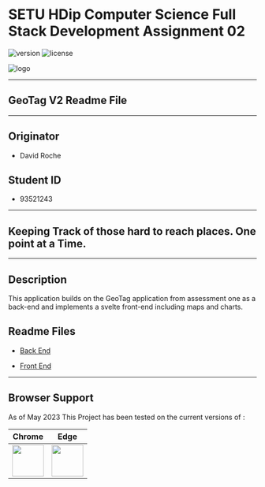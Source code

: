 # SETU HDip Computer Science  Full Stack Development Assignment 02

![version](https://img.shields.io/badge/version-2.0.23132-blue.svg) ![license](https://img.shields.io/badge/license-MIT-blue.svg)

![logo](https://wit-hdip-comp-sci-2-2022-full-stack-1.netlify.app/topic-00-overview/unit-assign-x2/talk-assignment-2/assign-2.png)

---

## GeoTag V2 Readme File

---

## Originator

- David Roche

## Student ID  

- 93521243

---

## Keeping Track of those hard to reach places. One point at a Time.

---

## Description

This application builds on the GeoTag application from assessment one as a back-end and implements a svelte front-end including maps and charts.  

## Readme Files

- [Back End](/hapi/readme.md)

- [Front End](/svelte/readme.md)

---

## Browser Support

As of May 2023 This Project has been tested on the  current versions of :

| Chrome | Edge |
|:---:|:---:|
| <img src="https://github.com/creativetimofficial/public-assets/blob/master/logos/chrome-logo.png?raw=true" width="64" height="64"> | <img src="https://raw.githubusercontent.com/creativetimofficial/public-assets/master/logos/edge-logo.png" width="64" height="64"> 